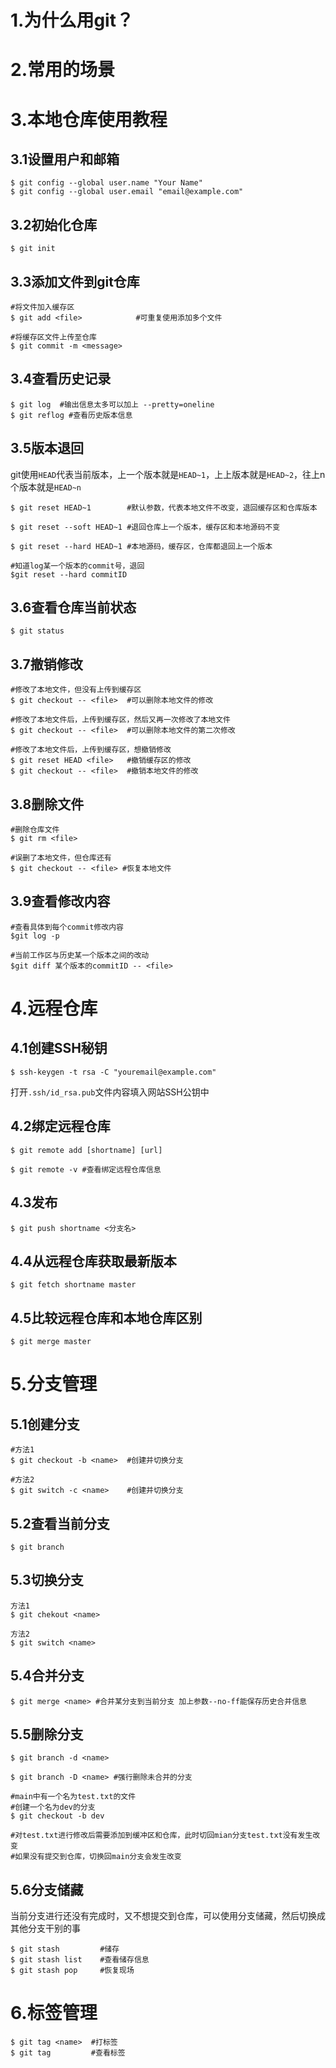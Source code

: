 # 1.为什么用git？



# 2.常用的场景



# 3.本地仓库使用教程

## 3.1设置用户和邮箱

```shell
$ git config --global user.name "Your Name"
$ git config --global user.email "email@example.com"
```

## 3.2初始化仓库

```shell
$ git init
```

## 3.3添加文件到git仓库

```shell
#将文件加入缓存区
$ git add <file> 			#可重复使用添加多个文件

#将缓存区文件上传至仓库
$ git commit -m <message>	
```

## 3.4查看历史记录

```shell
$ git log  #输出信息太多可以加上 --pretty=oneline
$ git reflog #查看历史版本信息
```

## 3.5版本退回

git使用`HEAD`代表当前版本，上一个版本就是`HEAD~1`，上上版本就是`HEAD~2`，往上n个版本就是`HEAD~n`

```shell
$ git reset HEAD~1		  #默认参数，代表本地文件不改变，退回缓存区和仓库版本

$ git reset --soft HEAD~1 #退回仓库上一个版本，缓存区和本地源码不变

$ git reset --hard HEAD~1 #本地源码，缓存区，仓库都退回上一个版本

#知道log某一个版本的commit号，退回
$git reset --hard commitID
```

## 3.6查看仓库当前状态

```shell
$ git status
```

## 3.7撤销修改

```shell
#修改了本地文件，但没有上传到缓存区
$ git checkout -- <file>  #可以删除本地文件的修改

#修改了本地文件后，上传到缓存区，然后又再一次修改了本地文件
$ git checkout -- <file>  #可以删除本地文件的第二次修改

#修改了本地文件后，上传到缓存区，想撤销修改
$ git reset HEAD <file>   #撤销缓存区的修改
$ git checkout -- <file>  #撤销本地文件的修改
```

## 3.8删除文件

```shell
#删除仓库文件
$ git rm <file>

#误删了本地文件，但仓库还有
$ git checkout -- <file> #恢复本地文件
```

## 3.9查看修改内容

```shell
#查看具体到每个commit修改内容
$git log -p

#当前工作区与历史某一个版本之间的改动
$git diff 某个版本的commitID -- <file>
```





# 4.远程仓库

## 4.1创建SSH秘钥

```shell
$ ssh-keygen -t rsa -C "youremail@example.com"
```

打开`.ssh/id_rsa.pub`文件内容填入网站SSH公钥中

## 4.2绑定远程仓库

```shell
$ git remote add [shortname] [url]

$ git remote -v #查看绑定远程仓库信息
```

## 4.3发布

```shell
$ git push shortname <分支名>
```

## 4.4从远程仓库获取最新版本

```shell
$ git fetch shortname master
```

## 4.5比较远程仓库和本地仓库区别

```shell
$ git merge master
```





# 5.分支管理

## 5.1创建分支

```shell
#方法1
$ git checkout -b <name>  #创建并切换分支

#方法2
$ git switch -c <name>    #创建并切换分支
```

## 5.2查看当前分支

```shell
$ git branch
```

## 5.3切换分支

```shell
方法1
$ git chekout <name>

方法2
$ git switch <name>
```

## 5.4合并分支

```shell
$ git merge <name> #合并某分支到当前分支 加上参数--no-ff能保存历史合并信息
```

## 5.5删除分支

```shell
$ git branch -d <name>

$ git branch -D <name> #强行删除未合并的分支
```



```shell
#main中有一个名为test.txt的文件
#创建一个名为dev的分支
$ git checkout -b dev

#对test.txt进行修改后需要添加到缓冲区和仓库，此时切回mian分支test.txt没有发生改变
#如果没有提交到仓库，切换回main分支会发生改变

```

## 5.6分支储藏

当前分支进行还没有完成时，又不想提交到仓库，可以使用分支储藏，然后切换成其他分支干别的事

```shell
$ git stash  		#储存
$ git stash list	#查看储存信息
$ git stash pop		#恢复现场
```



# 6.标签管理

```shell
$ git tag <name>  #打标签
$ git tag         #查看标签
```


